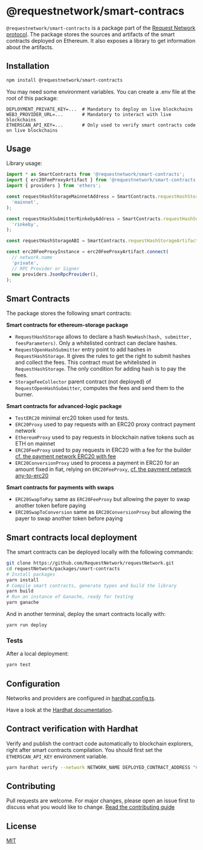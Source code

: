 # @requestnetwork/smart-contracs

`@requestnetwork/smart-contracts` is a package part of the [Request Network protocol](https://github.com/RequestNetwork/requestNetwork).
The package stores the sources and artifacts of the smart contracts deployed on Ethereum. It also exposes a library to get information about the artifacts.

## Installation

```bash
npm install @requestnetwork/smart-contracts
```

You may need some environment variables.
You can create a .env file at the root of this package:

```
DEPLOYMENT_PRIVATE_KEY=...  # Mandatory to deploy on live blockchains
WEB3_PROVIDER_URL=...       # Mandatory to interact with live blockchains
ETHERSCAN_API_KEY=...       # Only used to verify smart contracts code on live blockchains
```

## Usage

Library usage:

```js
import * as SmartContracts from '@requestnetwork/smart-contracts';
import { erc20FeeProxyArtifact } from '@requestnetwork/smart-contracts';
import { providers } from 'ethers';

const requestHashStorageMainnetAddress = SmartContracts.requestHashStorageArtifact.getAddress(
  'mainnet',
);

const requestHashSubmitterRinkebyAddress = SmartContracts.requestHashSubmitterArtifact.getAddress(
  'rinkeby',
);

const requestHashStorageABI = SmartContracts.requestHashStorageArtifact.getContractAbi();

const erc20FeeProxyInstance = erc20FeeProxyArtifact.connect(
  // network.name
  'private',
  // RPC Provider or Signer
  new providers.JsonRpcProvider(),
);
```

## Smart Contracts

The package stores the following smart contracts:

**Smart contracts for ethereum-storage package**

- `RequestHashStorage` allows to declare a hash `NewHash(hash, submitter, feesParameters)`. Only a whitelisted contract can declare hashes.
- `RequestOpenHashSubmitter` entry point to add hashes in `RequestHashStorage`. It gives the rules to get the right to submit hashes and collect the fees. This contract must be whitelisted in `RequestHashStorage`. The only condition for adding hash is to pay the fees.
- `StorageFeeCollector` parent contract (not deployed) of `RequestOpenHashSubmitter`, computes the fees and send them to the burner.

**Smart contracts for advanced-logic package**

- `TestERC20` minimal erc20 token used for tests.
- `ERC20Proxy` used to pay requests with an ERC20 proxy contract payment network
- `EthereumProxy` used to pay requests in blockchain native tokens such as ETH on mainnet
- `ERC20FeeProxy` used to pay requests in ERC20 with a fee for the builder [cf. the payment network ERC20 with fee]('../advanced-logic/specs/payment-network-erc20-fee-proxy-contract-0.1.0.md')
- `ERC20ConversionProxy` used to process a payment in ERC20 for an amount fixed in fiat, relying on `ERC20FeeProxy`, [cf. the payment network any-to-erc20](../advanced-logic/specs/payment-network-erc20-fee-proxy-contract-0.1.0.md)

**Smart contracts for payments with swaps**

- `ERC20SwapToPay` same as `ERC20FeeProxy` but allowing the payer to swap another token before paying
- `ERC20SwapToConversion` same as `ERC20ConversionProxy` but allowing the payer to swap another token before paying

## Smart contracts local deployment

The smart contracts can be deployed locally with the following commands:

```bash
git clone https://github.com/RequestNetwork/requestNetwork.git
cd requestNetwork/packages/smart-contracts
# Install packages
yarn install
# Compile smart contracts, generate types and build the library
yarn build
# Run an instance of Ganache, ready for testing
yarn ganache
```

And in another terminal, deploy the smart contracts locally with:

```bash
yarn run deploy
```

### Tests

After a local deployment:

```bash
yarn test
```

## Configuration

Networks and providers are configured in [hardhat.config.ts](hardhat.config.ts).

Have a look at the [Hardhat documentation](https://hardhat.org/config/).

## Contract verification with Hardhat

Verify and publish the contract code automatically to blockchain explorers, right after smart contracts compilation. You should first set the `ETHERSCAN_API_KEY` environment variable.

```bash
yarn hardhat verify --network NETWORK_NAME DEPLOYED_CONTRACT_ADDRESS "Constructor argument 1"
```

## Contributing

Pull requests are welcome. For major changes, please open an issue first to discuss what you would like to change.
[Read the contributing guide](/CONTRIBUTING.md)

## License

[MIT](/LICENSE)
